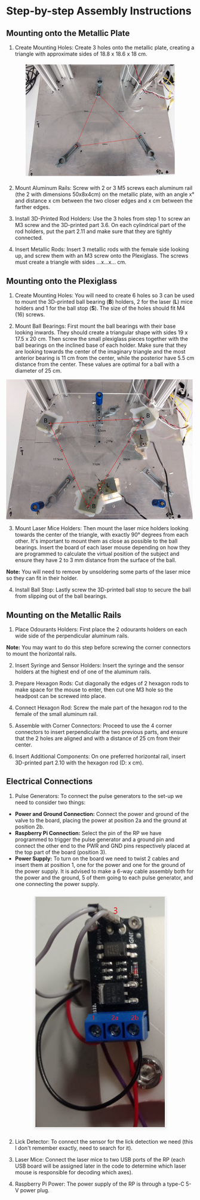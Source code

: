 # Step-by-step Assembly Instructions

## Mounting onto the Metallic Plate

1. Create Mounting Holes: Create 3 holes onto the metallic plate, creating a triangle with approximate sides of 18.8 x 18.6 x 18 cm.
<!-- ![Metallic plate with triangular hole pattern](media/VR_image1.png) -->

<!-- Centered with spacing -->
<div style="text-align: center; margin: 20px 0;">
    <img src="media/VR_image1.png" alt="Metallic plate" width="400">
</div>

2. Mount Aluminum Rails: Screw with 2 or 3 M5 screws each aluminum rail (the 2 with dimensions 50x8x4cm) on the metallic plate, with an angle x° and distance x cm between the two closer edges and x cm between the farther edges.

3. Install 3D-Printed Rod Holders: Use the 3 holes from step 1 to screw an M3 screw and the 3D-printed part 3.6. On each cylindrical part of the rod holders, put the part 2.11 and make sure that they are tightly connected.

4. Insert Metallic Rods: Insert 3 metallic rods with the female side looking up, and screw them with an M3 screw onto the Plexiglass. The screws must create a triangle with sides ...x...x... cm.

## Mounting onto the Plexiglass

1. Create Mounting Holes: You will need to create 6 holes so 3 can be used to mount the 3D-printed ball bearing (**B**) holders, 2 for the laser (**L**) mice holders and 1 for the ball stop (**S**). The size of the holes should fit M4 (16) screws.

2. Mount Ball Bearings: First mount the ball bearings with their base looking inwards. They should create a triangular shape with sides 19 x 17.5 x 20 cm. Then screw the small plexiglass pieces together with the ball bearings on the inclined base of each holder. Make sure that they are looking towards the center of the imaginary triangle and the most anterior bearing is 11 cm from the center, while the posterior have 5.5 cm distance from the center. These values are optimal for a ball with a diameter of 25 cm.
<!-- ![Ball bearing triangular arrangement on plexiglass](media/VR_image2.png) -->

<!-- Left-aligned with margin -->
<img src="media/VR_image2.png" alt="Ball bearings" width="500" style="margin: 15px 0; display: block;">

3. Mount Laser Mice Holders: Then mount the laser mice holders looking towards the center of the triangle, with exactly 90° degrees from each other. It's important to mount them as close as possible to the ball bearings. Insert the board of each laser mouse depending on how they are programmed to calculate the virtual position of the subject and ensure they have 2 to 3 mm distance from the surface of the ball. 

**Note:** You will need to remove by unsoldering some parts of the laser mice so they can fit in their holder.

4. Install Ball Stop: Lastly screw the 3D-printed ball stop to secure the ball from slipping out of the ball bearings.

## Mounting on the Metallic Rails

1. Place Odourants Holders: First place the 2 odourants holders on each wide side of the perpendicular aluminum rails. 

**Note:** You may want to do this step before screwing the corner connectors to mount the horizontal rails.

2. Insert Syringe and Sensor Holders: Insert the syringe and the sensor holders at the highest end of one of the aluminum rails.

3. Prepare Hexagon Rods: Cut diagonally the edges of 2 hexagon rods to make space for the mouse to enter, then cut one M3 hole so the headpost can be screwed into place.

4. Connect Hexagon Rod: Screw the male part of the hexagon rod to the female of the small aluminum rail.

5. Assemble with Corner Connectors: Proceed to use the 4 corner connectors to insert perpendicular the two previous parts, and ensure that the 2 holes are aligned and with a distance of 25 cm from their center.

6. Insert Additional Components: On one preferred horizontal rail, insert 3D-printed part 2.10 with the hexagon rod (D: x cm).

## Electrical Connections

1. Pulse Generators: To connect the pulse generators to the set-up we need to consider two things:
- **Power and Ground Connection:** Connect the power and ground of the valve to the board, placing the power at position 2a and the ground at position 2b.
- **Raspberry Pi Connection:** Select the pin of the RP we have programmed to trigger the pulse generator and a ground pin and connect the other end to the PWR and GND pins respectively placed at the top part of the board (position 3).
- **Power Supply:** To turn on the board we need to twist 2 cables and insert them at position 1, one for the power and one for the ground of the power supply. It is advised to make a 6-way cable assembly both for the power and the ground, 5 of them going to each pulse generator, and one connecting the power supply.
<!-- ![Pulse generator wiring diagram](media/VR_image3.png) -->
<!-- Centered with border and shadow -->
<div style="text-align: center; margin: 25px 0;">
    <img src="media/VR_image3.png" alt="Wiring diagram" width="350" style="border: 1px solid #ddd; box-shadow: 0 2px 8px rgba(0,0,0,0.1);">
</div>

2. Lick Detector: To connect the sensor for the lick detection we need (this I don't remember exactly, need to search for it).

3. Laser Mice: Connect the laser mice to two USB ports of the RP (each USB board will be assigned later in the code to determine which laser mouse is responsible for decoding which axes).

4. Raspberry Pi Power: The power supply of the RP is through a type-C 5-V power plug.